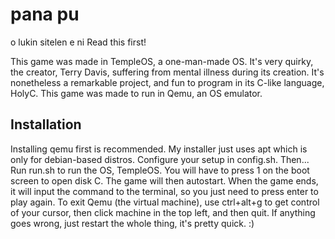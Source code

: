 # pana pu
o lukin sitelen e ni
Read this first! 

This game was made in TempleOS, a one-man-made OS. It's very quirky, the creator, Terry Davis, suffering from mental illness during its creation. It's nonetheless a remarkable project, and fun to program in its C-like language, HolyC. This game was made to run in Qemu, an OS emulator.


## Installation
Installing qemu first is recommended. My installer just uses apt which is only for debian-based distros.
Configure your setup in config.sh.
Then...
Run run.sh to run the OS, TempleOS. You will have to press 1 on the boot screen to open disk C. The game will then autostart.
When the game ends, it will input the command to the terminal, so you just need to press enter to play again.
To exit Qemu (the virtual machine), use ctrl+alt+g to get control of your cursor, then click machine in the top left, and then quit.
If anything goes wrong, just restart the whole thing, it's pretty quick. :)
